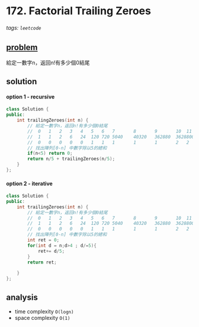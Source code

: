 # 172. Factorial Trailing Zeroes

###### tags: `leetcode`

## [problem](https://leetcode.com/problems/factorial-trailing-zeroes/)

給定一數字n，返回n!有多少個0結尾

## solution 


#### option 1 - recursive
```c++
class Solution {
public:
    int trailingZeroes(int n) {
        // 給定一數字n，返回n!有多少個0結尾
        //  0   1   2   3   4   5   6   7       8       9       10  11  12  13  14  15  16  17  ... 25
        //  1   1   2   6   24  120 720 5040    40320   362880  3628800     
        //  0   0   0   0   0   1   1   1       1       1       2   2   2   2   2   3   3   3       6
        // 找出陣列[0-n] 中數字除以5的總和
        if(n<5) return 0;
        return n/5 + trailingZeroes(n/5);
    }
};

```


#### option 2 - iterative
```c++
class Solution {
public:
    int trailingZeroes(int n) {
        // 給定一數字n，返回n!有多少個0結尾
        //  0   1   2   3   4   5   6   7       8       9       10  11  12  13  14  15  16  17  ... 25
        //  1   1   2   6   24  120 720 5040    40320   362880  3628800     
        //  0   0   0   0   0   1   1   1       1       1       2   2   2   2   2   3   3   3       6
        // 找出陣列[0-n] 中數字除以5的總和
        int ret = 0;
        for(int d = n;d>4 ; d/=5){
            ret+= d/5;
        }
        return ret;
        
    }
};
```
## analysis
- time complexity `O(logn)`
- space complexity `O(1)`